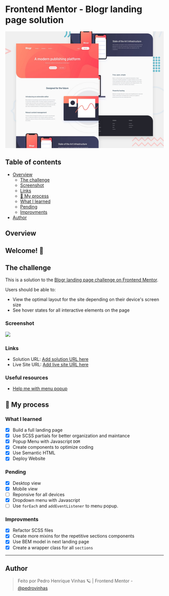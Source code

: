 # Frontend Mentor - Blogr landing page solution
![Design preview for the Blogr landing page coding challenge](./design/desktop-preview.jpg)


## Table of contents

- [Overview](#overview)
  - [The challenge](#the-challenge)
  - [Screenshot](#screenshot)
  - [Links](#links)
  - [🧠 My process](#my-proccess)
  - [What I learned](#what-i-learned)
  - [Pending](#pending)
  - [Improvments](#improvments)
- [Author](#author)

## Overview

## Welcome! 👋
## The challenge

This is a solution to the [Blogr landing page challenge on Frontend Mentor](https://www.frontendmentor.io/challenges/blogr-landing-page-EX2RLAApP). 

Users should be able to:

- View the optimal layout for the site depending on their device's screen size
- See hover states for all interactive elements on the page
### Screenshot

![](./screenshot.jpg)


### Links

- Solution URL: [Add solution URL here](https://your-solution-url.com)
- Live Site URL: [Add live site URL here](https://your-live-site-url.com)

### Useful resources
- [Help me with menu popup](https://github.com/MiltonChung/FrontendMenterChallenge/blob/master/FaqAccordionCard/main.js)

## 🧠 My process


### What I learned
- [X] Build a full landing page
- [X] Use SCSS partials for better organization and maintance
- [X] Popup Menu with Javascript ```DOM```
- [X] Create components to optimize coding
- [X] Use Semantic HTML
- [x] Deploy Website
### Pending
- [X] Desktop view
- [X] Mobile view
- [ ] Reponsive for all devices
- [X] Dropdown menu with Javascript
- [ ] Use ```forEach``` and ```addEventListener``` to menu popup.

### Improvments
- [X] Refactor SCSS files
- [X] Create more mixins for the repetitive sections components
- [X] Use BEM model in next landing page
- [X] Create a wrapper class for all ```sections```

---
## Author

> Feito por Pedro Henrique Vinhas 🪐 | Frontend Mentor - [@pedrovinhas](https://www.frontendmentor.io/profile/pedrovinhas)